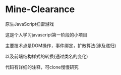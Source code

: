 # Mine-Clearance
原生JavaScript扫雷游戏

这是个人学习javascript第一阶段的小项目

主要技术点是DOM操作，事件绑定，扩散算法(涉及递归)

以及前端结构样式的转换(通过类名的变化)

代码有详细的注释，可clone慢慢研究
